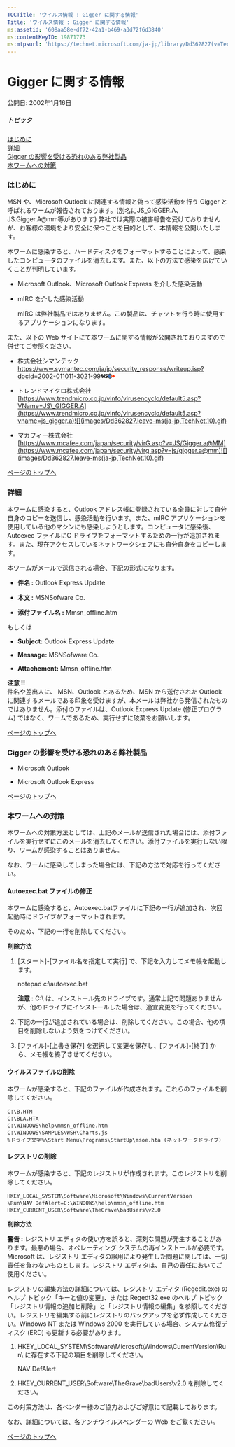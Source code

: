 ```yaml
---
TOCTitle: 'ウイルス情報 : Gigger に関する情報'
Title: 'ウイルス情報 : Gigger に関する情報'
ms:assetid: '608aa58e-df72-42a1-b469-a3d72f6d3840'
ms:contentKeyID: 19871773
ms:mtpsurl: 'https://technet.microsoft.com/ja-jp/library/Dd362827(v=TechNet.10)'
---
```


Gigger に関する情報
===================

公開日: 2002年1月16日

##### トピック

[](#edaa)[はじめに](#edaa)  
[](#ecaa)[詳細](#ecaa)  
[](#ebaa)[Gigger の影響を受ける恐れのある弊社製品](#ebaa)  
[](#eaaa)[本ワームへの対策](#eaaa)  

### はじめに

MSN や、Microsoft Outlook に関連する情報と偽って感染活動を行う Gigger と呼ばれるワームが報告されております。(別名にJS\_GIGGER.A、JS.Gigger.A@mm等があります) 弊社では実際の被害報告を受けておりませんが、お客様の環境をより安全に保つことを目的として、本情報を公開いたします。

本ワームに感染すると、ハードディスクをフォーマットすることによって、感染したコンピュータのファイルを消去します。また、以下の方法で感染を広げていくことが判明しています。

-   Microsoft Outlook、Microsoft Outlook Express を介した感染活動

-   mIRC を介した感染活動

    mIRC は弊社製品ではありません。この製品は、チャットを行う時に使用するアプリケーションになります。

また、以下の Web サイトにて本ワームに関する情報が公開されておりますので併せてご参照ください。

-   株式会社シマンテック  
    <https://www.symantec.com/ja/jp/security_response/writeup.jsp?docid=2002-011011-3021-99>![](images/Dd362827.leave-ms(ja-jp,TechNet.10).gif)

-   トレンドマイクロ株式会社  
    [https://www.trendmicro.co.jp/vinfo/virusencyclo/default5.asp?VName=JS\_GIGGER.A](https://www.trendmicro.co.jp/vinfo/virusencyclo/default5.asp?vname=js_gigger.a)![](images/Dd362827.leave-ms(ja-jp,TechNet.10).gif)

-   マカフィー株式会社  
    [https://www.mcafee.com/japan/security/virG.asp?v=JS/Gigger.a@MM](https://www.mcafee.com/japan/security/virg.asp?v=js/gigger.a@mm)![](images/Dd362827.leave-ms(ja-jp,TechNet.10).gif)

[](#mainsection)[ページのトップへ](#mainsection)

### 詳細

本ワームに感染すると、Outlook アドレス帳に登録されている全員に対して自分自身のコピーを送信し、感染活動を行います。また、mIRC アプリケーションを使用している他のマシンにも感染しようとします。コンピュータに感染後、Autoexec ファイルにC ドライブをフォーマットするための一行が追加されます。また、現在アクセスしているネットワークシェアにも自分自身をコピーします。

本ワームがメールで送信される場合、下記の形式になります。

-   **件名 :** Outlook Express Update

-   **本文 :** MSNSofware Co.

-   **添付ファイル名 :** Mmsn\_offline.htm

もしくは

-   **Subject:** Outlook Express Update

-   **Message:** MSNSofware Co.

-   **Attachement:** Mmsn\_offline.htm

**注意 !!**  
件名や差出人に、 MSN、Outlook とあるため、MSN から送付された Outlook に関連するメールである印象を受けますが、本メールは弊社から発信されたものではありません。添付のファイルは、Outlook Express Update (修正プログラム) ではなく、ワームであるため、実行せずに破棄をお願いします。

[](#mainsection)[ページのトップへ](#mainsection)

### Gigger の影響を受ける恐れのある弊社製品

-   Microsoft Outlook

-   Microsoft Outlook Express

[](#mainsection)[ページのトップへ](#mainsection)

### 本ワームへの対策

本ワームへの対策方法としては、上記のメールが送信された場合には、添付ファイルを実行せずにこのメールを消去してください。添付ファイルを実行しない限り、ワームが感染することはありません。

なお、ワームに感染してしまった場合には、下記の方法で対応を行ってください。

#### Autoexec.bat ファイルの修正

本ワームに感染すると、Autoexec.batファイルに下記の一行が追加され、次回起動時にドライブがフォーマットされます。

そのため、下記の一行を削除してください。

**削除方法**

1.  \[スタート\]-\[ファイル名を指定して実行\] で、下記を入力してメモ帳を起動します。

    notepad c:\\autoexec.bat

    **注意 :** C:\\ は、インストール先のドライブです。通常上記で問題ありませんが、他のドライブにインストールした場合は、適宜変更を行ってください。

2.  下記の一行が追加されている場合は、削除してください。この場合、他の項目を削除しないよう気をつけてください。

3.  \[ファイル\]-\[上書き保存\] を選択して変更を保存し、\[ファイル\]-\[終了\] から、メモ帳を終了させてください。

#### ウイルスファイルの削除

本ワームが感染すると、下記のファイルが作成されます。これらのファイルを削除してください。

```
C:\B.HTM
C:\BLA.HTA
C:\WINDOWS\help\mmsn_offline.htm
C:\WINDOWS\SAMPLES\WSH\Charts.js 
%ドライブ文字%\Start Menu\Programs\StartUp\msoe.hta (ネットワークドライブ）
```

#### レジストリの削除

本ワームが感染すると、下記のレジストリが作成されます。このレジストリを削除してください。

```
HKEY_LOCAL_SYSTEM\Software\Microsoft\Windows\CurrentVersion
\Run\NAV DefAlert=C:\WINDOWS\help\mmsn_offline.htm 
HKEY_CURRENT_USER\Software\TheGrave\badUsers\v2.0
```

**削除方法**

**警告 :** レジストリ エディタの使い方を誤ると、深刻な問題が発生することがあります。最悪の場合、オペレーティング システムの再インストールが必要です。Microsoft は、レジストリ エディタの誤用により発生した問題に関しては、一切責任を負わないものとします。レジストリ エディタは、自己の責任においてご使用ください。

レジストリの編集方法の詳細については、レジストリ エディタ (Regedit.exe) のヘルプ トピック「キーと値の変更」、または Regedt32.exe のヘルプ トピック「レジストリ情報の追加と削除」と「レジストリ情報の編集」を参照してください。レジストリを編集する前にレジストリのバックアップを必ず作成してください。Windows NT または Windows 2000 を実行している場合、システム修復ディスク (ERD) も更新する必要があります。

1.  HKEY\_LOCAL\_SYSTEM\\Software\\Microsoft\\Windows\\CurrentVersion\\Run\\ に存在する下記の項目を削除してください。

    NAV DefAlert

2.  HKEY\_CURRENT\_USER\\Software\\TheGrave\\badUsers\\v2.0 を削除してください。

この対策方法は、各ベンダー様のご協力およびご好意にて記載しております。

なお、詳細については、各アンチウイルスベンダーの Web をご覧ください。

[](#mainsection)[ページのトップへ](#mainsection)